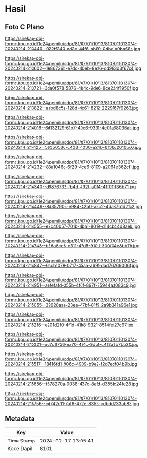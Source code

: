 # Hasil

## Foto C Plano

https://sirekap-obj-formc.kpu.go.id/1e24/pemilu/pdpr/81/07/01/10/13/8107011013074-20240214-213446--022ff340-cd3e-44f6-ab89-0dbe1b9ba68c.jpg

https://sirekap-obj-formc.kpu.go.id/1e24/pemilu/pdpr/81/07/01/10/13/8107011013074-20240214-213602--1686736b-e7dc-40eb-8e26-cd983d3f67c4.jpg

https://sirekap-obj-formc.kpu.go.id/1e24/pemilu/pdpr/81/07/01/10/13/8107011013074-20240214-213721--3da0f578-5876-4b4c-9de6-8ce224f1950f.jpg

https://sirekap-obj-formc.kpu.go.id/1e24/pemilu/pdpr/81/07/01/10/13/8107011013074-20240214-213822--aabd8c5a-128d-4c61-8212-2229167f9263.jpg

https://sirekap-obj-formc.kpu.go.id/1e24/pemilu/pdpr/81/07/01/10/13/8107011013074-20240214-214016--6d132129-61b7-40e6-9331-4e01a68036ab.jpg

https://sirekap-obj-formc.kpu.go.id/1e24/pemilu/pdpr/81/07/01/10/13/8107011013074-20240214-214125--59350586-c438-4030-a24b-8f38c2816bc6.jpg

https://sirekap-obj-formc.kpu.go.id/1e24/pemilu/pdpr/81/07/01/10/13/8107011013074-20240214-214232--83a1046c-6f29-4ce6-8109-a2064e362cf1.jpg

https://sirekap-obj-formc.kpu.go.id/1e24/pemilu/pdpr/81/07/01/10/13/8107011013074-20240214-214340--d6876732-fb4d-492f-a014-41f011f36b71.jpg

https://sirekap-obj-formc.kpu.go.id/1e24/pemilu/pdpr/81/07/01/10/13/8107011013074-20240214-214449--8d357905-e984-42b0-a3c2-4da37b1d21a2.jpg

https://sirekap-obj-formc.kpu.go.id/1e24/pemilu/pdpr/81/07/01/10/13/8107011013074-20240214-214555--e3c40b57-701b-4ba1-8019-d14cb44d8aeb.jpg

https://sirekap-obj-formc.kpu.go.id/1e24/pemilu/pdpr/81/07/01/10/13/8107011013074-20240214-214743--b26a8ce8-e511-47d5-910d-300f04e8bb79.jpg

https://sirekap-obj-formc.kpu.go.id/1e24/pemilu/pdpr/81/07/01/10/13/8107011013074-20240214-214847--6acb1078-0717-45aa-a69f-dad76269006f.jpg

https://sirekap-obj-formc.kpu.go.id/1e24/pemilu/pdpr/81/07/01/10/13/8107011013074-20240214-214951--aefefafd-355b-4f6f-897f-85944a3083c9.jpg

https://sirekap-obj-formc.kpu.go.id/1e24/pemilu/pdpr/81/07/01/10/13/8107011013074-20240214-215055--39628aae-23ee-47bf-81f5-2a9b341a96e1.jpg

https://sirekap-obj-formc.kpu.go.id/1e24/pemilu/pdpr/81/07/01/10/13/8107011013074-20240214-215216--e201d2f0-4f1d-41b8-9321-8514fef27c97.jpg

https://sirekap-obj-formc.kpu.go.id/1e24/pemilu/pdpr/81/07/01/10/13/8107011013074-20240214-215321--ad7d8758-ea70-491c-9db1-c4f2a9b7bb20.jpg

https://sirekap-obj-formc.kpu.go.id/1e24/pemilu/pdpr/81/07/01/10/13/8107011013074-20240214-215517--18416fd1-906c-4909-b9e2-f2d7edf04b9b.jpg

https://sirekap-obj-formc.kpu.go.id/1e24/pemilu/pdpr/81/07/01/10/13/8107011013074-20240214-215656--f678270a-0038-437c-8afd-d355fc24fe28.jpg

https://sirekap-obj-formc.kpu.go.id/1e24/pemilu/pdpr/81/07/01/10/13/8107011013074-20240214-215756--cd742c11-7af6-472e-8353-cdbdd233ab83.jpg


## Metadata

| Key        | Value               |
| ---------- | ------------------- |
| Time Stamp | 2024-02-17 13:05:41 |
| Kode Dapil | 8101                |



